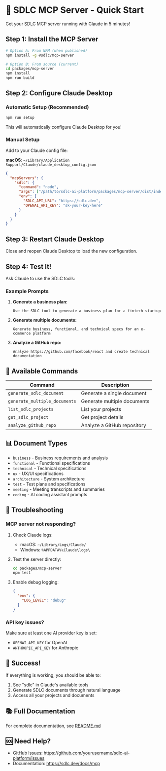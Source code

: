 # 🚀 SDLC MCP Server - Quick Start

Get your SDLC MCP server running with Claude in 5 minutes!

## Step 1: Install the MCP Server

```bash
# Option A: From NPM (when published)
npm install -g @sdlc/mcp-server

# Option B: From source (current)
cd packages/mcp-server
npm install
npm run build
```

## Step 2: Configure Claude Desktop

### Automatic Setup (Recommended)

```bash
npm run setup
```

This will automatically configure Claude Desktop for you!

### Manual Setup

Add to your Claude config file:

**macOS**: `~/Library/Application Support/Claude/claude_desktop_config.json`

```json
{
  "mcpServers": {
    "sdlc": {
      "command": "node",
      "args": ["/path/to/sdlc-ai-platform/packages/mcp-server/dist/index.js"],
      "env": {
        "SDLC_API_URL": "https://sdlc.dev",
        "OPENAI_API_KEY": "sk-your-key-here"
      }
    }
  }
}
```

## Step 3: Restart Claude Desktop

Close and reopen Claude Desktop to load the new configuration.

## Step 4: Test It!

Ask Claude to use the SDLC tools:

### Example Prompts

1. **Generate a business plan:**
   ```
   Use the SDLC tool to generate a business plan for a fintech startup
   ```

2. **Generate multiple documents:**
   ```
   Generate business, functional, and technical specs for an e-commerce platform
   ```

3. **Analyze a GitHub repo:**
   ```
   Analyze https://github.com/facebook/react and create technical documentation
   ```

## 🎯 Available Commands

| Command | Description |
|---------|-------------|
| `generate_sdlc_document` | Generate a single document |
| `generate_multiple_documents` | Generate multiple documents |
| `list_sdlc_projects` | List your projects |
| `get_sdlc_project` | Get project details |
| `analyze_github_repo` | Analyze a GitHub repository |

## 📊 Document Types

- `business` - Business requirements and analysis
- `functional` - Functional specifications
- `technical` - Technical specifications
- `ux` - UX/UI specifications
- `architecture` - System architecture
- `test` - Test plans and specifications
- `meeting` - Meeting transcripts and summaries
- `coding` - AI coding assistant prompts

## 🔧 Troubleshooting

### MCP server not responding?

1. Check Claude logs:
   - macOS: `~/Library/Logs/Claude/`
   - Windows: `%APPDATA%\Claude\logs\`

2. Test the server directly:
   ```bash
   cd packages/mcp-server
   npm test
   ```

3. Enable debug logging:
   ```json
   {
     "env": {
       "LOG_LEVEL": "debug"
     }
   }
   ```

### API key issues?

Make sure at least one AI provider key is set:
- `OPENAI_API_KEY` for OpenAI
- `ANTHROPIC_API_KEY` for Anthropic

## 🎉 Success!

If everything is working, you should be able to:
1. See "sdlc" in Claude's available tools
2. Generate SDLC documents through natural language
3. Access all your projects and documents

## 📚 Full Documentation

For complete documentation, see [README.md](README.md)

## 🆘 Need Help?

- GitHub Issues: https://github.com/yourusername/sdlc-ai-platform/issues
- Documentation: https://sdlc.dev/docs/mcp
